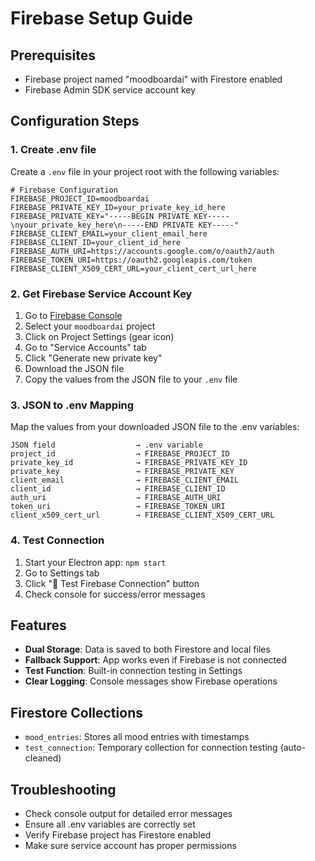 # Firebase Setup Guide

## Prerequisites
- Firebase project named "moodboardai" with Firestore enabled
- Firebase Admin SDK service account key

## Configuration Steps

### 1. Create .env file
Create a `.env` file in your project root with the following variables:

```env
# Firebase Configuration
FIREBASE_PROJECT_ID=moodboardai
FIREBASE_PRIVATE_KEY_ID=your_private_key_id_here
FIREBASE_PRIVATE_KEY="-----BEGIN PRIVATE KEY-----\nyour_private_key_here\n-----END PRIVATE KEY-----"
FIREBASE_CLIENT_EMAIL=your_client_email_here
FIREBASE_CLIENT_ID=your_client_id_here
FIREBASE_AUTH_URI=https://accounts.google.com/o/oauth2/auth
FIREBASE_TOKEN_URI=https://oauth2.googleapis.com/token
FIREBASE_CLIENT_X509_CERT_URL=your_client_cert_url_here
```

### 2. Get Firebase Service Account Key
1. Go to [Firebase Console](https://console.firebase.google.com/)
2. Select your `moodboardai` project
3. Click on Project Settings (gear icon)
4. Go to "Service Accounts" tab
5. Click "Generate new private key"
6. Download the JSON file
7. Copy the values from the JSON file to your `.env` file

### 3. JSON to .env Mapping
Map the values from your downloaded JSON file to the .env variables:

```
JSON field                  → .env variable
project_id                  → FIREBASE_PROJECT_ID
private_key_id              → FIREBASE_PRIVATE_KEY_ID
private_key                 → FIREBASE_PRIVATE_KEY
client_email                → FIREBASE_CLIENT_EMAIL
client_id                   → FIREBASE_CLIENT_ID
auth_uri                    → FIREBASE_AUTH_URI
token_uri                   → FIREBASE_TOKEN_URI
client_x509_cert_url        → FIREBASE_CLIENT_X509_CERT_URL
```

### 4. Test Connection
1. Start your Electron app: `npm start`
2. Go to Settings tab
3. Click "🧪 Test Firebase Connection" button
4. Check console for success/error messages

## Features
- **Dual Storage**: Data is saved to both Firestore and local files
- **Fallback Support**: App works even if Firebase is not connected
- **Test Function**: Built-in connection testing in Settings
- **Clear Logging**: Console messages show Firebase operations

## Firestore Collections
- `mood_entries`: Stores all mood entries with timestamps
- `test_connection`: Temporary collection for connection testing (auto-cleaned)

## Troubleshooting
- Check console output for detailed error messages
- Ensure all .env variables are correctly set
- Verify Firebase project has Firestore enabled
- Make sure service account has proper permissions 